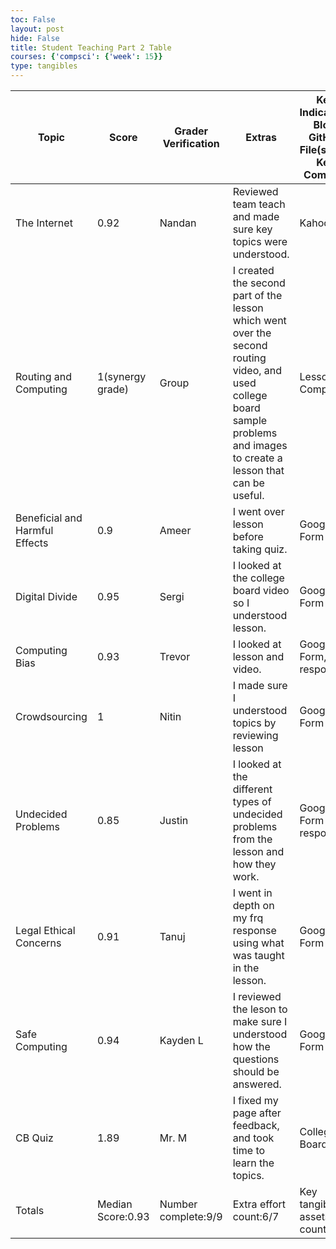 ```yaml
---
toc: False
layout: post
hide: False
title: Student Teaching Part 2 Table
courses: {'compsci': {'week': 15}}
type: tangibles
---
```

<html>
<table>
  <thead>
    <tr>
      <th>Topic</th>
      <th>Score</th>
      <th>Grader Verification</th>
      <th>Extras</th>
      <th>Key Indicators: Blog, GitHub File(s) and Key Commits</th>
    </tr>
  </thead>
    <tr>
      <td>The Internet</td>
      <td>0.92</td>
      <td>Nandan</td>
      <td>Reviewed team teach and made sure key topics were understood.</td>
      <td>Kahoot</td>
    </tr>
    <tr>
      <td>Routing and Computing</td>
      <td>1(synergy grade)</td>
      <td>Group</td>
      <td>I created the second part of the lesson which went over the second routing video, and used college board sample problems and images to create a lesson that can be useful.</td>
      <td>Lesson Completed</td>
    </tr>
    <tr>
      <td>Beneficial and Harmful Effects</td>
      <td>0.9</td>
      <td>Ameer</td>
      <td>I went over lesson before taking quiz.</td>
      <td>Google Form</td>
    </tr>
    <tr>
      <td>Digital Divide</td>
      <td>0.95</td>
      <td>Sergi</td>
      <td>I looked at the college board video so I understood lesson.</td>
      <td>Google Form</td>
    </tr>
    <tr>
      <td>Computing Bias</td>
      <td>0.93</td>
      <td>Trevor</td>
      <td>I looked at lesson and video.</td>
      <td>Google Form, response</td>
    </tr>
    <tr>
      <td>Crowdsourcing</td>
      <td>1</td>
      <td>Nitin</td>
      <td>I made sure I understood topics by reviewing lesson</td>
      <td>Google Form</td>
    </tr>
    <tr>
    <tr>
      <td>Undecided Problems</td>
      <td>0.85</td>
      <td>Justin</td>
      <td>I looked at the different types of undecided problems from the lesson and how they work.</td> 
      <td>Google Form and response</td>
    </tr>
    <tr>
      <td>Legal Ethical Concerns</td>
      <td>0.91</td>
      <td>Tanuj</td>
      <td>I went in depth on my frq response using what was taught in the lesson.</td>
      <td>Google Form</td>
    </tr>
    <tr>
      <td>Safe Computing</td>
      <td>0.94</td>
      <td>Kayden L</td>
      <td>I reviewed the leson to make sure I understood how the questions should be answered.</td>
      <td>Google Form</td>
    </tr>
    <tr>
      <td>CB Quiz</td>
      <td>1.89</td>
      <td>Mr. M</td>
      <td>I fixed my page after feedback, and took time to learn the topics.</td>
      <td>College Board</td>
    </tr>
    <tr>
      <td>Totals</td>
      <td>Median Score:0.93</td>
      <td>Number complete:9/9</td>
      <td>Extra effort count:6/7</td>
      <td>Key tangible assets count:9/9 </td>
      <td></td>
    </tr>
